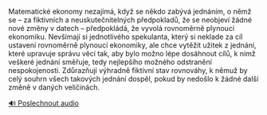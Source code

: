 
Matematické ekonomy nezajímá, když se někdo zabývá jednáním, o němž se – za fiktivních a neuskutečnitelných předpokladů, že se neobjeví žádné nové změny v datech – předpokládá, že vyvolá rovnoměrně plynoucí ekonomiku. Nevšímají si jednotlivého spekulanta, který si neklade za cíl ustavení rovnoměrně plynoucí ekonomiky, ale chce vytěžit užitek z jednání, které upravuje správu věcí tak, aby bylo možno lépe dosáhnout cílů, k nimž veškeré jednání směřuje, tedy nejlepšího možného odstranění nespokojenosti. Zdůrazňují výhradně fiktivní stav rovnováhy, k němuž by celý souhrn všech takových jednání dospěl, pokud by nedošlo k žádné další změně v daných veličinách.

[🔊 Poslechnout audio](/data/7-paragraphs/audio/chapter_48/para_008-Matematick-ekonomy-nezajm-kdy-se-nkdo-zabv.mp3)

